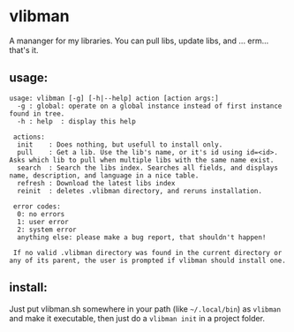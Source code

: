 # vlibman

A mananger for my libraries. You can pull libs, update libs, and ... erm... that's it.

## usage:
```
usage: vlibman [-g] [-h|--help] action [action args:]
  -g : global: operate on a global instance instead of first instance found in tree.
  -h : help  : display this help
 
 actions:
  init    : Does nothing, but usefull to install only.
  pull    : Get a lib. Use the lib's name, or it's id using id=<id>. Asks which lib to pull when multiple libs with the same name exist.
  search  : Search the libs index. Searches all fields, and displays name, description, and language in a nice table.
  refresh : Download the latest libs index
  reinit  : deletes .vlibman directory, and reruns installation.
 
 error codes:
  0: no errors
  1: user error
  2: system error
  anything else: please make a bug report, that shouldn't happen!
  
 If no valid .vlibman directory was found in the current directory or any of its parent, the user is prompted if vlibman should install one.
```

## install:
Just put vlibman.sh somewhere in your path (like `~/.local/bin`) as `vlibman` and make it executable, then just do a `vlibman init` in a project folder.

